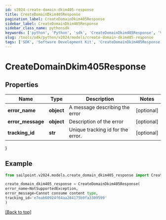 ```yaml
---
id: v2024-create-domain-dkim405-response
title: CreateDomainDkim405Response
pagination_label: CreateDomainDkim405Response
sidebar_label: CreateDomainDkim405Response
sidebar_class_name: pythonsdk
keywords: ['python', 'Python', 'sdk', 'CreateDomainDkim405Response', 'V2024CreateDomainDkim405Response'] 
slug: /tools/sdk/python/v2024/models/create-domain-dkim405-response
tags: ['SDK', 'Software Development Kit', 'CreateDomainDkim405Response', 'V2024CreateDomainDkim405Response']
---
```


# CreateDomainDkim405Response


## Properties

Name | Type | Description | Notes
------------ | ------------- | ------------- | -------------
**error_name** | **object** | A message describing the error | [optional] 
**error_message** | **object** | Description of the error | [optional] 
**tracking_id** | **str** | Unique tracking id for the error. | [optional] 
}

## Example

```python
from sailpoint.v2024.models.create_domain_dkim405_response import CreateDomainDkim405Response

create_domain_dkim405_response = CreateDomainDkim405Response(
error_name=NotSupportedException,
error_message=Cannot consume content type,
tracking_id='e7eab60924f64aa284175b9fa3309599'
)

```
[[Back to top]](#) 

